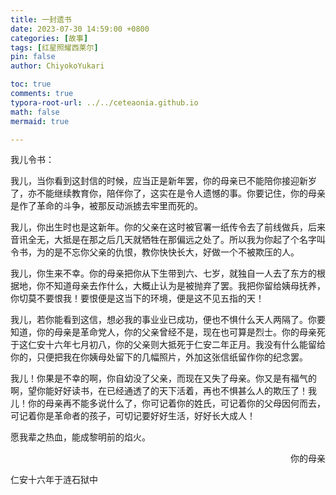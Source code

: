 ```yaml
---
title: 一封遗书
date: 2023-07-30 14:59:00 +0800
categories: [故事]
tags: [红星照耀西莱尔]
pin: false
author: ChiyokoYukari

toc: true
comments: true
typora-root-url: ../../ceteaonia.github.io
math: false
mermaid: true

---
```

我儿令书：

我儿，当你看到这封信的时候，应当正是新年罢，你的母亲已不能陪你接迎新岁了，亦不能继续教育你，陪伴你了，这实在是令人遗憾的事。你要记住，你的母亲是作了革命的斗争，被那反动派掳去牢里而死的。

我儿，你出生时也是这新年。你的父亲在这时被官署一纸传令去了前线做兵，后来音讯全无，大抵是在那之后几天就牺牲在那偏远之处了。所以我为你起了个名字叫令书，为的是不忘你父亲的仇恨，教你快快长大，好做一个不被欺压的人。

我儿，你生来不幸。你的母亲把你从下生带到六、七岁，就独自一人去了东方的根据地，你不知道母亲去作什么，大概止认为是被抛弃了罢。我把你留给姨母抚养，你切莫不要恨我！要恨便是这当下的环境，便是这不见五指的天！

我儿，若你能看到这信，想必我的事业业已成功，便也不惧什么天人两隔了。你要知道，你的母亲是革命党人，你的父亲曾经不是，现在也可算是烈士。你的母亲死于这仁安十六年七月初八，你的父亲则大抵死于仁安二年正月。我没有什么能留给你的，只便把我在你姨母处留下的几幅照片，外加这张信纸留作你的纪念罢。

我儿！你果是不幸的啊，你自幼没了父亲，而现在又失了母亲。你又是有福气的啊，望你能好好读书，在已经通透了的天下活着，再也不惧甚么人的欺压了！我儿！你的母亲再不能多说什么了，你可记着你的姓氏，可记着你的父母因何而去，可记着你是革命者的孩子，可切记要好好生活，好好长大成人！

愿我辈之热血，能成黎明前的焰火。

<p align="right">
你的母亲

仁安十六年于涟石狱中
</p>